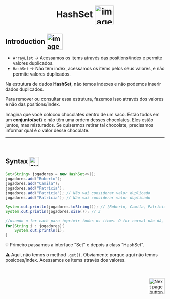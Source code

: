<h1 align="center">
    HashSet
    <img src="https://cdn-icons-png.flaticon.com/512/3535/3535654.png" alt="image icon" width="60px" align="center">
</h1>

## Introduction <img src="https://cdn-icons-png.flaticon.com/512/1436/1436664.png" alt="imagem" width="50px" align="center">

- `ArrayList` -> Acessamos os items através das positions/index e permite valores duplicados.
- `HashSet`   -> Não têm index, acessamos os items pelos seus valores, e não permite valores duplicados.

Na estrutura de dados **HashSet**, não temos indexes e não podemos inserir dados duplicados. 

Para remover ou consultar essa estrutura, fazemos isso através dos valores e não das positions/index.

Imagina que você colocou chocolates dentro de um saco. Estão todos em um **conjunto(set)** e não têm uma ordem desses chocolates. Eles estão juntos, mas misturados. Se quisermos retirar tal chocolate, precisamos informar qual é o valor desse chocolate.

<hr>
<br>

## Syntax <img src="https://cdn-icons-png.flaticon.com/512/1442/1442581.png" alt="curly braces icon" width="30px" align="center">
```java
Set<String> jogadores = new HashSet<>();
jogadores.add("Roberto");
jogadores.add("Camila");
jogadores.add("Patrícia");
jogadores.add("Patrícia"); // Não vai considerar valor duplicado
jogadores.add("Patrícia"); // Não vai considerar valor duplicado

System.out.println(jogadores.toString()); // [Roberto, Camila, Patrícia]
System.out.println(jogadores.size()); // 3
    
//usando o for each para imprimir todos os items. O for normal não dá, pois aqui não temos posicoes.
for(String i : jogadores){
    System.out.println(i);
}
```
:bulb: Primeiro passamos a interface "Set" e depois a class "HashSet".

:warning: Aqui, não temos o method `.get()`. Obviamente porque aqui não temos posicoes/index. Acessamos os items através dos valores.

<br>
<br>

<!-- Next Page Button -->
<a href="https://github.com/lGabrielDev/02.java/blob/main/Estudo/25.estrutura_de_dados/8.hash_map/hash_map.md">
    <img src="https://cdn-icons-png.flaticon.com/512/8175/8175884.png" alt="Next page button" width="50px" align="right">
</a>